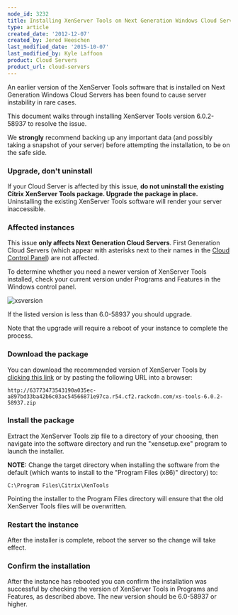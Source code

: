 ```yaml
---
node_id: 3232
title: Installing XenServer Tools on Next Generation Windows Cloud Servers
type: article
created_date: '2012-12-07'
created_by: Jered Heeschen
last_modified_date: '2015-10-07'
last_modified_by: Kyle Laffoon
product: Cloud Servers
product_url: cloud-servers
---
```


An earlier version of the XenServer Tools software that is installed on Next Generation Windows Cloud Servers has been found to cause server instability in rare cases.

This document walks through installing XenServer Tools version 6.0.2-58937 to resolve the issue.

We **strongly** recommend backing up any important data (and possibly taking a snapshot of your server) before attempting the installation, to be on the safe side.

### Upgrade, don't uninstall ###

If your Cloud Server is affected by this issue, **do not uninstall the existing Citrix XenServer Tools package.  Upgrade the package in place.**  Uninstalling the existing XenServer Tools software will render your server inaccessible.

### Affected instances ####

[nextcp]:https://mycloud.rackspace.com

This issue **only affects Next Generation Cloud Servers**.  First Generation Cloud Servers (which appear with asterisks next to their names in the [Cloud Control Panel][nextcp]) are not affected.

To determine whether you need a newer version of XenServer Tools installed, check your current version under Programs and Features in the Windows control panel.

![xsversion](http://63773473543190a035ec-a897bd33ba42b6c03ac54566871e97ca.r54.cf2.rackcdn.com/xstoolsversion.png)

If the listed version is less than 6.0-58937 you should upgrade.

Note that the upgrade will require a reboot of your instance to complete the process.

### Download the package ####

[xsdownload]:http://63773473543190a035ec-a897bd33ba42b6c03ac54566871e97ca.r54.cf2.rackcdn.com/xs-tools-6.0.2-58937.zip
 "XenServer Tools 6.0.2-58937"

You can download the recommended version of XenServer Tools by [clicking this link][xsdownload] or by pasting the following URL into a browser:

    http://63773473543190a035ec-a897bd33ba42b6c03ac54566871e97ca.r54.cf2.rackcdn.com/xs-tools-6.0.2-58937.zip


### Install the package ####

Extract the XenServer Tools zip file to a directory of your choosing, then navigate into the software directory and run the "xensetup.exe" program to launch the installer.

**NOTE:** Change the target directory when installing the software from the default (which wants to install to the "Program Files (x86)" directory) to:

    C:\Program Files\Citrix\XenTools

Pointing the installer to the Program Files directory will ensure that the old XenServer Tools files will be overwritten.

### Restart the instance ####

After the installer is complete, reboot the server so the change will take effect.

### Confirm the installation ####

After the instance has rebooted you can confirm the installation was successful by checking the version of XenServer Tools in Programs and Features, as described above.  The new version should be 6.0-58937 or higher.
